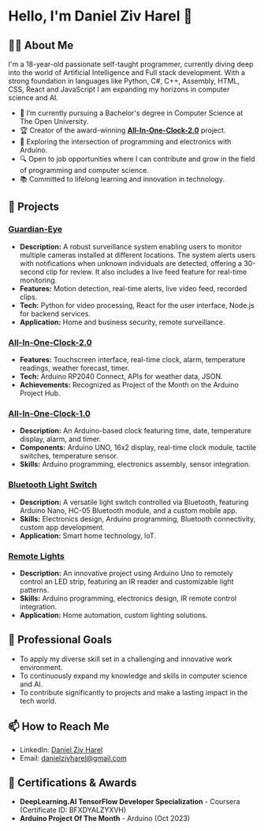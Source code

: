 # Hello, I'm Daniel Ziv Harel 👋

## 👨‍💻 About Me

I'm a 18-year-old passionate self-taught programmer, currently diving deep into the world of Artificial Intelligence and Full stack development. With a strong foundation in languages like Python, C#, C++, Assembly, HTML, CSS, React and JavaScript I am expanding my horizons in computer science and AI.

- 🌱 I’m currently pursuing a Bachelor's degree in Computer Science at The Open University.
- 🏆 Creator of the award-winning **[All-In-One-Clock-2.0](https://github.com/dzh121/All-In-One-Clock-2.0)** project.
- 🤖 Exploring the intersection of programming and electronics with Arduino.
- 🔍 Open to job opportunities where I can contribute and grow in the field of programming and computer science.
- 📚 Committed to lifelong learning and innovation in technology.

## 🚀 Projects

### [Guardian-Eye](https://github.com/dzh121/Guardian-Eye)
- **Description:** A robust surveillance system enabling users to monitor multiple cameras installed at different locations. The system alerts users with notifications when unknown individuals are detected, offering a 30-second clip for review. It also includes a live feed feature for real-time monitoring.
- **Features:** Motion detection, real-time alerts, live video feed, recorded clips.
- **Tech:** Python for video processing, React for the user interface, Node.js for backend services.
- **Application:** Home and business security, remote surveillance.

### [All-In-One-Clock-2.0](https://github.com/dzh121/All-In-One-Clock-2.0)
- **Features:** Touchscreen interface, real-time clock, alarm, temperature readings, weather forecast, timer.
- **Tech:** Arduino RP2040 Connect, APIs for weather data, JSON.
- **Achievements:** Recognized as Project of the Month on the Arduino Project Hub.
  
### [All-In-One-Clock-1.0](https://github.com/dzh121/All-In-One-Clock-1.0)
- **Description:** An Arduino-based clock featuring time, date, temperature display, alarm, and timer.
- **Components:** Arduino UNO, 16x2 display, real-time clock module, tactile switches, temperature sensor.
- **Skills:** Arduino programming, electronics assembly, sensor integration.

### [Bluetooth Light Switch](https://github.com/dzh121/Bluetooth-Light-Switch)
- **Description:** A versatile light switch controlled via Bluetooth, featuring Arduino Nano, HC-05 Bluetooth module, and a custom mobile app.
- **Skills:** Electronics design, Arduino programming, Bluetooth connectivity, custom app development.
- **Application:** Smart home technology, IoT.

### [Remote Lights](https://github.com/dzh121/Remote-lights)
- **Description:** An innovative project using Arduino Uno to remotely control an LED strip, featuring an IR reader and customizable light patterns.
- **Skills:** Arduino programming, electronics design, IR remote control integration.
- **Application:** Home automation, custom lighting solutions.

## 💼 Professional Goals

- To apply my diverse skill set in a challenging and innovative work environment.
- To continuously expand my knowledge and skills in computer science and AI.
- To contribute significantly to projects and make a lasting impact in the tech world.

## 📫 How to Reach Me

- LinkedIn: [Daniel Ziv Harel](https://www.linkedin.com/in/daniel-ziv-harel-3aa300249/)
- Email: [danielzivharel@gmail.com](mailto:danielzivharel@gmail.com)

## 📜 Certifications & Awards

- **DeepLearning.AI TensorFlow Developer Specialization** - Coursera (Certificate ID: BFXDYALZYXVH)
- **Arduino Project Of The Month** - Arduino (Oct 2023)
